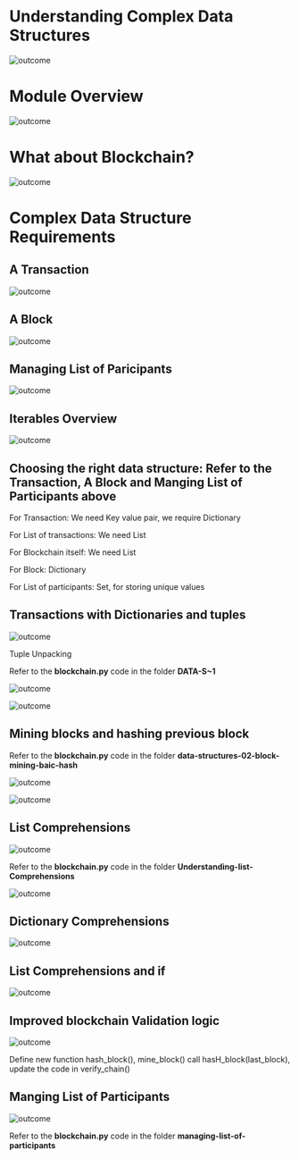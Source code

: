 # Understanding Complex Data Structures

![outcome](./01.JPG)

# Module Overview

![outcome](./02.JPG)

# What about Blockchain?

![outcome](./03.JPG)

# Complex Data Structure Requirements

## A Transaction

![outcome](./04.JPG)

## A Block

![outcome](./05.JPG)

## Managing List of Paricipants

![outcome](./06.JPG)

## Iterables Overview

![outcome](./07.JPG)

## Choosing the right data structure: Refer to the Transaction, A Block and Manging List of Participants above
 For Transaction: We need Key value pair, we require Dictionary
 
 For List of transactions: We need List
 
 For Blockchain itself: We need List
 
 For Block: Dictionary
 
 For List of participants: Set, for storing unique values

## Transactions with Dictionaries and tuples

![outcome](./08.JPG)

Tuple Unpacking

Refer to the **blockchain.py** code in the folder **DATA-S~1**

![outcome](./09.JPG)

![outcome](./10.JPG)

## Mining blocks and hashing previous block

Refer to the **blockchain.py** code in the folder **data-structures-02-block-mining-baic-hash** 

![outcome](./11.JPG)

![outcome](./12.JPG)

## List Comprehensions

![outcome](./13.JPG)

Refer to the **blockchain.py** code in the folder **Understanding-list-Comprehensions**

![outcome](./14.JPG)

## Dictionary Comprehensions

![outcome](./15.JPG)

## List Comprehensions and if

![outcome](./16.JPG)

## Improved blockchain Validation logic 

![outcome](./17.JPG)

Define new function hash_block(), mine_block() call hasH_block(last_block), update the code in verify_chain()

## Manging List of Participants

![outcome](./18.JPG)

Refer to the **blockchain.py** code in the folder **managing-list-of-participants**










 
 


